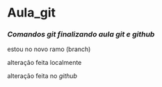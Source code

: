 # Aula_git
### *Comandos git finalizando aula git e github*
estou no novo ramo (branch)

alteração feita localmente


alteração feita no _github_
